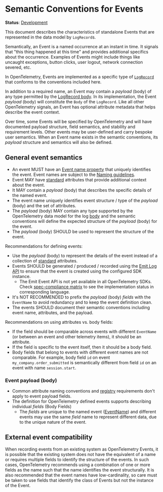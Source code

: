 <!--- Hugo front matter used to generate the website version of this page:
linkTitle: Events
aliases: [events-general]
--->

# Semantic Conventions for Events

**Status**: [Development][DocumentStatus]

This document describes the characteristics of standalone Events that are represented
in the data model by `LogRecord`s.

Semantically, an Event is a named occurrence at an instant in time. It signals that
"this thing happened at this time" and provides additional specifics about the occurrence.
Examples of Events might include things like uncaught exceptions, button clicks, user logout,
network connection severed, etc.

In OpenTelemetry, Events are implemented as a specific type of [`LogRecord`](https://github.com/open-telemetry/opentelemetry-specification/tree/v1.41.0/specification/logs/api.md) that conforms to the conventions included here.

In addition to a required name, an Event may contain a _payload_ (body) of any type permitted
by the [LogRecord body](https://github.com/open-telemetry/opentelemetry-specification/blob/main/specification/logs/data-model.md#field-body).
In its implementation, the Event _payload_ (body) will constitute the `Body` of the `LogRecord`.
Like all other OpenTelemetry signals, an Event has optional attribute metadata that helps describe
the event context.

Over time, some Events will be specified by OpenTelemetry and will have documented payload structure,
field semantics, and stability and requirement levels. Other events may be user-defined and carry
bespoke user semantics. When an Event name exists in the semantic conventions, its _payload_
structure and semantics will also be defined.

## General event semantics

* An event MUST have an [Event name property](https://github.com/open-telemetry/opentelemetry-specification/tree/v1.41.0/specification/logs/data-model.md#field-eventname)
  that uniquely identifies the event. Event names are subject to the [Naming guidelines](/docs/general/naming.md).
* Event MAY have [standard](https://github.com/open-telemetry/opentelemetry-specification/tree/v1.41.0/specification/common#attribute)
  attributes that provide additional context about the event.
* It MAY contain a _payload_ (body) that describes the specific details of the
  named event.
* The event name uniquely identifies event structure / type of the _payload_ (body)
  and the set of attributes.
* The _payload_ (body) MAY contain any type supported by the OpenTelemetry data
  model for the log [body](https://github.com/open-telemetry/opentelemetry-specification/blob/main/specification/logs/data-model.md#field-body)
  and the semantic conventions will define the expected structure of the _payload_
  (body) for the event.
* The _payload_ (body) SHOULD be used to represent the structure of the event.

Recommendations for defining events:

* Use the _payload_ (body) to represent the details of the event instead of a
  collection of [standard](https://github.com/open-telemetry/opentelemetry-specification/tree/v1.41.0/specification/common#attribute)
  attributes.
* Events SHOULD be generated / produced / recorded using the
    [Emit Log API](https://github.com/open-telemetry/opentelemetry-specification/tree/v1.41.0/specification/logs/api.md#emit-a-logrecord)
    to ensure that the event is created using the configured SDK instance.
  * The Emit Event API is not yet available in all OpenTelemetry SDKs. Check [spec-compliance matrix](https://github.com/open-telemetry/opentelemetry-specification/tree/v1.41.0/spec-compliance-matrix.md#logs) to see the implementation status in corresponding language.
* It's NOT RECOMMENDED to prefix the _payload_ (body) _fields_ with the `EventName` to
  avoid redundancy and to keep the event definition clean.
* The events SHOULD document their semantic conventions including event name,
  attributes, and the payload.

Recommendations on using attributes vs. body fields:

* If the field should be comparable across events with different `EventName` (or between an event and other telemetry items),
  it should be an attribute.
* If the field is specific to the event itself, then it should be a body field.
* Body fields that belong to events with different event names are not comparable.
  For example, body field `id` on event `my_company.order_submitted` is semantically different from
  field `id` on an event with name `session.start`.

### Event payload (body)

* Common attribute naming conventions and [registry](../attributes-registry/README.md)
  requirements don't apply to event payload fields.
* The definition for OpenTelemetry defined events supports describing
  individual _fields_ (Body Fields)
  * The _fields_ are unique to the named event ([EventName](https://github.com/open-telemetry/opentelemetry-specification/tree/v1.41.0/specification/logs/data-model.md#field-eventname)) and different events
    may use the same _field_ name to represent different data, due to the unique
    nature of the event.

## External event compatibility

When recording events from an existing system as OpenTelemetry Events, it is
possible that the existing system does not have the equivalent of a name or
requires multiple fields to identify the structure of the events. In such cases,
OpenTelemetry recommends using a combination of one or more fields as the name
such that the name identifies the event structurally. It is also recommended that
the event names have low-cardinality, so care must be taken to use fields
that identify the class of Events but not the instance of the Event.

[DocumentStatus]: https://opentelemetry.io/docs/specs/otel/document-status
